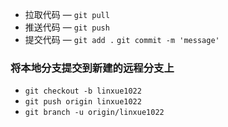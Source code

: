 * 拉取代码  — `git pull`
* 推送代码 — `git push`
* 提交代码 — `git add .`  `git commit -m 'message'`



### 将本地分支提交到新建的远程分支上

* `git checkout -b linxue1022`           
* `git push origin linxue1022 `           
* `git branch -u origin/linxue1022`        
